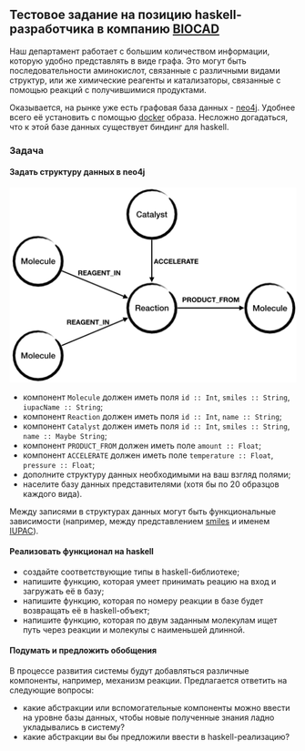 ## Тестовое задание на позицию haskell-разработчика в компанию [BIOCAD](https://biocad.ru/)


Наш департамент работает с большим количеством информации, которую удобно представлять в виде графа. 
Это могут быть последовательности аминокислот, связанные с различными видами структур, или же химические реагенты и катализаторы, связанные с помощью реакций с получившимися продуктами. 

Оказывается, на рынке уже есть графовая база данных - [neo4j](https://neo4j.com/).
Удобнее всего её установить с помощью [docker](https://www.docker.com/) образа.
Несложно догадаться, что к этой базе данных существует биндинг для haskell.

### Задача

#### Задать структуру данных в neo4j
![Структура данных](/img/haskell-test.png)
- компонент `Molecule` должен иметь поля `id :: Int`, `smiles :: String`, `iupacName :: String`;
- компонент `Reaction` должен иметь поля `id :: Int`, `name :: String`;
- компонент `Catalyst` должен иметь поля `id :: Int`, `smiles :: String`, `name :: Maybe String`;
- компонент `PRODUCT_FROM` должен иметь поле `amount :: Float`;
- компонент `ACCELERATE` должен иметь поле `temperature :: Float`, `pressure :: Float`;
- дополните структуру данных необходимыми на ваш взгляд полями;
- населите базу данных представителями (хотя бы по 20 образцов каждого вида).

Между записями в структурах данных могут быть функциональные зависимости (например, между представлением [smiles](https://en.wikipedia.org/wiki/Simplified_molecular-input_line-entry_system) и именем [IUPAC](https://en.wikipedia.org/wiki/International_Union_of_Pure_and_Applied_Chemistry)).

#### Реализовать функционал на haskell
- создайте соответствующие типы в haskell-библиотеке;
- напишите функцию, которая умеет принимать реацию на вход и загружать её в базу;
- напишите функцию, которая по номеру реакции в базе будет возвращать её в haskell-объект;
- напишите функцию, которая по двум заданным молекулам ищет путь через реакции и молекулы с наименьшей длинной.

#### Подумать и предложить обобщения

В процессе развития системы будут добавляться различные компоненты, например, механизм реакции. Предлагается ответить на следующие вопросы:
- какие абстракции или вспомогательные компоненты можно ввести на уровне базы данных, чтобы новые полученные знания ладно укладывались в систему?
- какие абстракции вы бы предложили ввести в haskell-реализацию?
